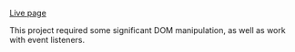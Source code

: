 <a href='https://pete-fowler.github.io/etch-a-sketch/'>Live page</a>

This project required some significant DOM manipulation, as well as work with event listeners.